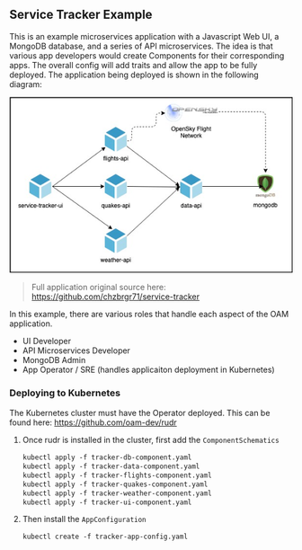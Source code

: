 ## Service Tracker Example

This is an example microservices application with a Javascript Web UI, a MongoDB database, and a series of API microservices. The idea is that various app developers would create Components for their corresponding apps. The overall config will add traits and allow the app to be fully deployed. 
The application being deployed is shown in the following diagram: 

![Application architecture diagram](service-tracker-diagram.jpg)

> Full application original source here: https://github.com/chzbrgr71/service-tracker 

In this example, there are various roles that handle each aspect of the OAM application.

* UI Developer
* API Microservices Developer
* MongoDB Admin
* App Operator / SRE (handles applicaiton deployment in Kubernetes)

### Deploying to Kubernetes

The Kubernetes cluster must have the Operator deployed. This can be found here: https://github.com/oam-dev/rudr 

1. Once rudr is installed in the cluster, first add the `ComponentSchematics`

    ```
    kubectl apply -f tracker-db-component.yaml
    kubectl apply -f tracker-data-component.yaml
    kubectl apply -f tracker-flights-component.yaml
    kubectl apply -f tracker-quakes-component.yaml
    kubectl apply -f tracker-weather-component.yaml
    kubectl apply -f tracker-ui-component.yaml
    ```

2. Then install the `AppConfiguration`

    ```
    kubectl create -f tracker-app-config.yaml
    ```
